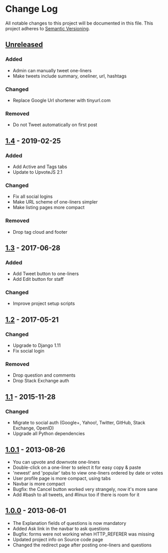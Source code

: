 # Change Log

All notable changes to this project will be documented in this file.
This project adheres to [Semantic Versioning](http://semver.org/).

## [Unreleased]

### Added

- Admin can manually tweet one-liners
- Make tweets include summary, oneliner, url, hashtags

### Changed

- Replace Google Url shortener with tinyurl.com

### Removed

- Do not Tweet automatically on first post

## [1.4] - 2019-02-25

### Added

- Add Active and Tags tabs
- Update to UpvoteJS 2.1

### Changed

- Fix all social logins
- Make URL scheme of one-liners simpler
- Make listing pages more compact

### Removed

- Drop tag cloud and footer

## [1.3] - 2017-06-28

### Added

- Add Tweet button to one-liners
- Add Edit button for staff

### Changed

- Improve project setup scripts

## [1.2] - 2017-05-21

### Changed

- Upgrade to Django 1.11
- Fix social login

### Removed

- Drop question and comments
- Drop Stack Exchange auth

## [1.1] - 2015-11-28

### Changed

- Migrate to social auth (Google+, Yahoo!, Twitter, GitHub, Stack Exchange, OpenID)
- Upgrade all Python dependencies

## [1.0.1] - 2013-08-26

- You can upvote and downvote one-liners
- Double-click on a one-liner to select it for easy copy & paste
- 'newest' and 'popular' tabs to view one-liners ordered by date or votes
- User profile page is more compact, using tabs
- Navbar is more compact
- Bugfix: the Cancel button worked very strangely, now it's more sane
- Add #bash to all tweets, and #linux too if there is room for it


## [1.0.0] - 2013-06-01

- The Explanation fields of questions is now mandatory
- Added Ask link in the navbar to ask questions
- Bugfix: forms were not working when HTTP_REFERER was missing
- Updated project info on Source code page
- Changed the redirect page after posting one-liners and questions

[Unreleased]: https://github.com/janosgyerik/bashoneliners/compare/v1.4...HEAD
[1.4]: https://github.com/janosgyerik/bashoneliners/compare/v1.3...v1.4
[1.3]: https://github.com/janosgyerik/bashoneliners/compare/v1.2...v1.3
[1.2]: https://github.com/janosgyerik/bashoneliners/compare/v1.1...v1.2
[1.1]: https://github.com/janosgyerik/bashoneliners/compare/v1.0.1...v1.1
[1.0.1]: https://github.com/janosgyerik/bashoneliners/compare/v1.0.0...v1.0.1
[1.0.0]: https://github.com/janosgyerik/bashoneliners/compare/b2857ba8ef0832ebd69c3c5018f8457c37412899...v1.0.0
